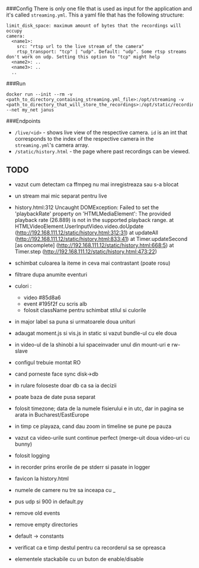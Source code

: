 ###Config
There is only one file that is used as input for the application and it's called `streaming.yml`. This a yaml file that has the following structure:
```
limit_disk_space: maximum amount of bytes that the recordings will occupy
camera:
  <name1>:
    src: "rtsp url to the live stream of the camera"
    rtsp_transport: "tcp" | "udp". Default: "udp". Some rtsp streams don't work on udp. Setting this option to "tcp" might help
  <name2>: ..
  <name3>: ..
  ..
```
###Run
```
docker run --init --rm -v <path_to_directory_containing_streaming.yml_file>:/opt/streaming -v <path_to_directory_that_will_store_the_recordings>:/opt/static/recordings --net my_net janus
```

###Endpoints
- `/live/<id>` - shows live view of the respective camera. `id` is an int that corresponds to the index of the respective camera in the `streaming.yml`'s camera array.
- `/static/history.html` - the page where past recordings can be viewed.


## TODO
- vazut cum detectam ca ffmpeg nu mai inregistreaza sau s-a blocat
- un stream mai mic separat pentru live
- history.html:312 Uncaught DOMException: Failed to set the 'playbackRate' property on 'HTMLMediaElement': The provided playback rate (26.889) is not in the supported playback range.
    at HTMLVideoElement.UserInputVideo.video.doUpdate (http://192.168.111.12/static/history.html:312:31)
    at updateAll (http://192.168.111.12/static/history.html:833:41)
    at Timer.updateSecond [as oncomplete] (http://192.168.111.12/static/history.html:668:5)
    at Timer.step (http://192.168.111.12/static/history.html:473:22)
- schimbat culoarea la iteme in ceva mai contrastant (poate rosu)
- filtrare dupa anumite eventuri
- culori :
    - video #85d8a6
    - event #195f2f cu scris alb
    - folosit className pentru schimbat stilul si culorile
- in major label sa puna si urmatoarele doua unituri
- adaugat moment.js si vis.js in static si vazut bundle-ul cu ele doua
- in video-ul de la shinobi a lui spaceinvader unul din mount-uri e rw-slave
- configul trebuie montat RO

- cand porneste face sync disk->db
- in rulare foloseste doar db ca sa ia decizii
- poate baza de date pusa separat
- folosit timezone; data de la numele fisierului e in utc, dar in pagina se arata in Bucharest/EastEurope
- in timp ce playaza, cand dau zoom in timeline se pune pe pauza
- vazut ca video-urile sunt continue perfect (merge-uit doua video-uri cu bunny)
- folosit logging
- in recorder prins erorile de pe stderr si pasate in logger
- favicon la history.html
- numele de camere nu tre sa inceapa cu _
- pus udp si 900 in default.py
- remove old events
- remove empty directories
- default -> constants
- verificat ca e timp destul pentru ca recorderul sa se opreasca
- elementele stackabile cu un buton de enable/disable
